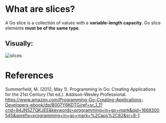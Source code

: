 # What are slices? 

A Go slice is a collection of values with a **variable-length capacity**. Go slice elements **must be of the same type**. 

## Visually: 
![slices](https://user-images.githubusercontent.com/109105989/201500666-b1a47ef3-d249-45ee-bbd3-ba0e43d39b5e.png)





# References 
Summerfield, M. (2012, May 1). Programming in Go: Creating Applications for the 21st Century (1st ed.). Addison-Wesley Professional. https://www.amazon.com/Programming-Go-Creating-Applications-Developers-ebook/dp/B007Y6KDTG/ref=sr_1_1?crid=84JN5Z7QKJEE&keywords=programming+in+go+mark&qid=1668300545&sprefix=programming+in+go+mark+%2Caps%2C82&sr=8-1
